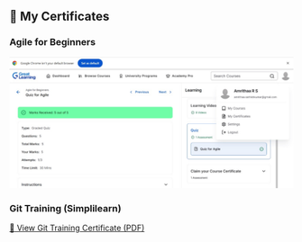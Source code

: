 ## 🏅 My Certificates

### Agile for Beginners
![Agile Certificate](certificates/Agile%20Certificate.jpg)

### Git Training (Simplilearn)
[📄 View Git Training Certificate (PDF)](certificates/Simplilearn%20Certificate.pdf)
